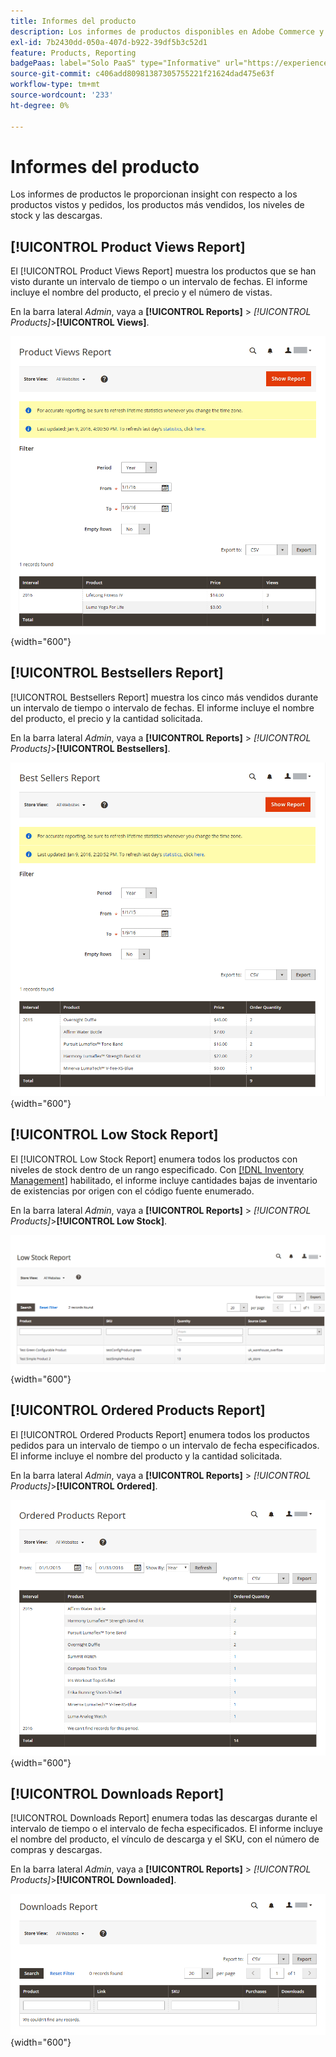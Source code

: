 ```yaml
---
title: Informes del producto
description: Los informes de productos disponibles en Adobe Commerce y Magento Open Source le proporcionan insight con respecto a los productos vistos y pedidos, los productos más vendidos, los niveles de stock y las descargas.
exl-id: 7b2430dd-050a-407d-b922-39df5b3c52d1
feature: Products, Reporting
badgePaas: label="Solo PaaS" type="Informative" url="https://experienceleague.adobe.com/es/docs/commerce/user-guides/product-solutions" tooltip="Se aplica solo a proyectos de Adobe Commerce en la nube (infraestructura PaaS administrada por Adobe) y a proyectos locales."
source-git-commit: c406add80981387305755221f21624dad475e63f
workflow-type: tm+mt
source-wordcount: '233'
ht-degree: 0%

---
```


# Informes del producto

Los informes de productos le proporcionan insight con respecto a los productos vistos y pedidos, los productos más vendidos, los niveles de stock y las descargas.

## [!UICONTROL Product Views Report]

El [!UICONTROL Product Views Report] muestra los productos que se han visto durante un intervalo de tiempo o un intervalo de fechas. El informe incluye el nombre del producto, el precio y el número de vistas.

En la barra lateral _Admin_, vaya a **[!UICONTROL Reports]** > _[!UICONTROL Products]_>**[!UICONTROL Views]**.

![Informe de vistas del producto](./assets/product-views.png){width="600"}

## [!UICONTROL Bestsellers Report]

[!UICONTROL Bestsellers Report] muestra los cinco más vendidos durante un intervalo de tiempo o intervalo de fechas. El informe incluye el nombre del producto, el precio y la cantidad solicitada.

En la barra lateral _Admin_, vaya a **[!UICONTROL Reports]** > _[!UICONTROL Products]_>**[!UICONTROL Bestsellers]**.

![Informe de superventas](./assets/bestsellers.png){width="600"}

## [!UICONTROL Low Stock Report]

El [!UICONTROL Low Stock Report] enumera todos los productos con niveles de stock dentro de un rango especificado. Con [[!DNL Inventory Management]](../inventory-management/introduction.md) habilitado, el informe incluye cantidades bajas de inventario de existencias por origen con el código fuente enumerado.

En la barra lateral _Admin_, vaya a **[!UICONTROL Reports]** > _[!UICONTROL Products]_>**[!UICONTROL Low Stock]**.

![Informe de existencias bajas](./assets/low-stock.png){width="600"}

## [!UICONTROL Ordered Products Report]

El [!UICONTROL Ordered Products Report] enumera todos los productos pedidos para un intervalo de tiempo o un intervalo de fecha especificados. El informe incluye el nombre del producto y la cantidad solicitada.

En la barra lateral _Admin_, vaya a **[!UICONTROL Reports]** > _[!UICONTROL Products]_>**[!UICONTROL Ordered]**.

![Informe de productos pedidos](./assets/products-ordered.png){width="600"}

## [!UICONTROL Downloads Report]

[!UICONTROL Downloads Report] enumera todas las descargas durante el intervalo de tiempo o el intervalo de fecha especificados. El informe incluye el nombre del producto, el vínculo de descarga y el SKU, con el número de compras y descargas.

En la barra lateral _Admin_, vaya a **[!UICONTROL Reports]** > _[!UICONTROL Products]_>**[!UICONTROL Downloaded]**.

![Informe de descargas](./assets/downloads.png){width="600"}

